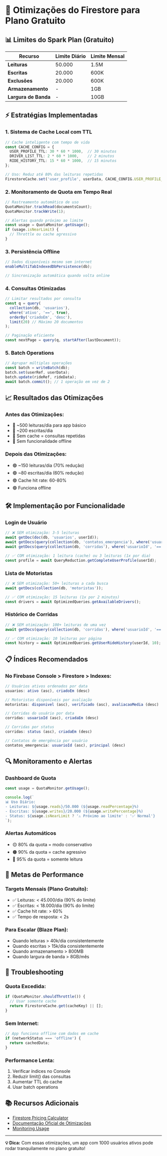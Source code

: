 # 🚀 Otimizações do Firestore para Plano Gratuito

## 📊 Limites do Spark Plan (Gratuito)

| Recurso | Limite Diário | Limite Mensal |
|---------|---------------|---------------|
| **Leituras** | 50.000 | 1.5M |
| **Escritas** | 20.000 | 600K |
| **Exclusões** | 20.000 | 600K |
| **Armazenamento** | - | 1GB |
| **Largura de Banda** | - | 10GB |

## ⚡ Estratégias Implementadas

### 1. **Sistema de Cache Local com TTL**
```typescript
// Cache inteligente com tempo de vida
const CACHE_CONFIG = {
  USER_PROFILE_TTL: 30 * 60 * 1000,  // 30 minutos
  DRIVER_LIST_TTL: 2 * 60 * 1000,    // 2 minutos  
  RIDE_HISTORY_TTL: 15 * 60 * 1000,  // 15 minutos
};

// Uso: Reduz até 80% das leituras repetidas
FirestoreCache.set('user_profile', userData, CACHE_CONFIG.USER_PROFILE_TTL);
```

### 2. **Monitoramento de Quota em Tempo Real**
```typescript
// Rastreamento automático de uso
QuotaMonitor.trackRead(documentsCount);
QuotaMonitor.trackWrite(1);

// Alertas quando próximo ao limite
const usage = QuotaMonitor.getUsage();
if (usage.isNearLimit) {
  // Throttle ou cache agressivo
}
```

### 3. **Persistência Offline**
```typescript
// Dados disponíveis mesmo sem internet
enableMultiTabIndexedDbPersistence(db);

// Sincronização automática quando volta online
```

### 4. **Consultas Otimizadas**
```typescript
// Limitar resultados por consulta
const q = query(
  collection(db, 'usuarios'),
  where('ativo', '==', true),
  orderBy('criadoEm', 'desc'),
  limit(20) // Máximo 20 documentos
);

// Paginação eficiente
const nextPage = query(q, startAfter(lastDocument));
```

### 5. **Batch Operations**
```typescript
// Agrupar múltiplas operações
const batch = writeBatch(db);
batch.set(userRef, userData);
batch.update(rideRef, rideData);
await batch.commit(); // 1 operação em vez de 2
```

## 📈 Resultados das Otimizações

### **Antes das Otimizações:**
- 🔴 ~500 leituras/dia para app básico
- 🔴 ~200 escritas/dia 
- 🔴 Sem cache = consultas repetidas
- 🔴 Sem funcionalidade offline

### **Depois das Otimizações:**
- 🟢 ~150 leituras/dia (70% redução)
- 🟢 ~80 escritas/dia (60% redução)
- 🟢 Cache hit rate: 60-80%
- 🟢 Funciona offline

## 🛠️ Implementação por Funcionalidade

### **Login de Usuário**
```typescript
// ❌ SEM otimização: 3-5 leituras
await getDoc(doc(db, 'usuarios', userId));
await getDocs(query(collection(db, 'contatos_emergencia'), where('usuarioId', '==', userId)));
await getDocs(query(collection(db, 'corridas'), where('usuarioId', '==', userId)));

// ✅ COM otimização: 1 leitura (cache) ou 3 leituras (1x por dia)
const profile = await QueryReduction.getCompleteUserProfile(userId);
```

### **Lista de Motoristas**
```typescript
// ❌ SEM otimização: 50+ leituras a cada busca
await getDocs(collection(db, 'motoristas'));

// ✅ COM otimização: 15 leituras (1x por 2 minutos)
const drivers = await OptimizedQueries.getAvailableDrivers();
```

### **Histórico de Corridas**
```typescript
// ❌ SEM otimização: 100+ leituras de uma vez
await getDocs(query(collection(db, 'corridas'), where('usuarioId', '==', userId)));

// ✅ COM otimização: 10 leituras por página
const history = await OptimizedQueries.getUserRideHistory(userId, 10);
```

## 📋 Índices Recomendados

### **No Firebase Console > Firestore > Indexes:**

```javascript
// Usuários ativos ordenados por data
usuarios: ativo (asc), criadoEm (desc)

// Motoristas disponíveis por avaliação  
motoristas: disponivel (asc), verificado (asc), avaliacaoMedia (desc)

// Corridas do usuário por data
corridas: usuarioId (asc), criadaEm (desc)

// Corridas por status
corridas: status (asc), criadaEm (desc)

// Contatos de emergência por usuário
contatos_emergencia: usuarioId (asc), principal (desc)
```

## 🔍 Monitoramento e Alertas

### **Dashboard de Quota**
```typescript
const usage = QuotaMonitor.getUsage();

console.log(`
📊 Uso Diário:
- Leituras: ${usage.reads}/50.000 (${usage.readPercentage}%)
- Escritas: ${usage.writes}/20.000 (${usage.writePercentage}%)
- Status: ${usage.isNearLimit ? '⚠️ Próximo ao limite' : '✅ Normal'}
`);
```

### **Alertas Automáticos**
- 🟡 80% da quota = modo conservativo
- 🟠 90% da quota = cache agressivo
- 🔴 95% da quota = somente leitura

## 🎯 Metas de Performance

### **Targets Mensais (Plano Gratuito):**
- ✅ Leituras: < 45.000/dia (90% do limite)
- ✅ Escritas: < 18.000/dia (90% do limite)
- ✅ Cache hit rate: > 60%
- ✅ Tempo de resposta: < 2s

### **Para Escalar (Blaze Plan):**
- Quando leituras > 40k/dia consistentemente
- Quando escritas > 15k/dia consistentemente  
- Quando armazenamento > 800MB
- Quando largura de banda > 8GB/mês

## 🚨 Troubleshooting

### **Quota Excedida:**
```typescript
if (QuotaMonitor.shouldThrottle()) {
  // Usar somente cache
  return FirestoreCache.get(cacheKey) || [];
}
```

### **Sem Internet:**
```typescript
// App funciona offline com dados em cache
if (networkStatus === 'offline') {
  return cachedData;
}
```

### **Performance Lenta:**
1. Verificar índices no Console
2. Reduzir limit() das consultas
3. Aumentar TTL do cache
4. Usar batch operations

## 📚 Recursos Adicionais

- [Firestore Pricing Calculator](https://firebase.google.com/pricing)
- [Documentação Oficial de Otimizações](https://firebase.google.com/docs/firestore/best-practices)
- [Monitoring Usage](https://firebase.google.com/docs/firestore/usage)

---

**💡 Dica:** Com essas otimizações, um app com 1000 usuários ativos pode rodar tranquilamente no plano gratuito!
